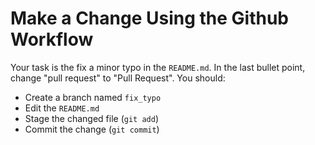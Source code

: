 
# Make a Change Using the Github Workflow

Your task is the fix a minor typo in the `README.md`.  In the last bullet
point, change "pull request" to "Pull Request".  You should:

* Create a branch named `fix_typo`
* Edit the `README.md`
* Stage the changed file (`git add`)
* Commit the change (`git commit`)
